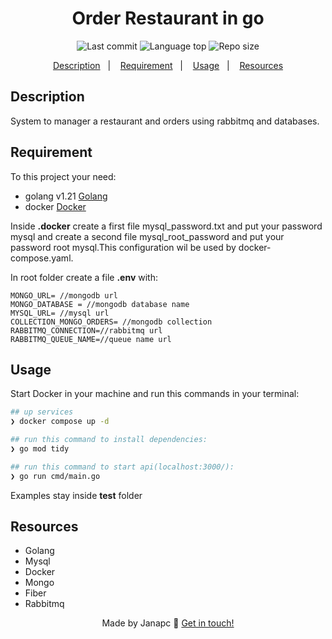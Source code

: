 <div align="center">
  <h1>Order Restaurant in go</h1>
  <img alt="Last commit" src="https://img.shields.io/github/last-commit/janapc/order-restaurant"/>
  <img alt="Language top" src="https://img.shields.io/github/languages/top/janapc/order-restaurant"/>
  <img alt="Repo size" src="https://img.shields.io/github/repo-size/janapc/order-restaurant"/>

<a href="#description">Description</a>&nbsp;&nbsp;&nbsp;|&nbsp;&nbsp;&nbsp;
<a href="#requirement">Requirement</a>&nbsp;&nbsp;&nbsp;|&nbsp;&nbsp;&nbsp;
<a href="#usage">Usage</a>&nbsp;&nbsp;&nbsp;|&nbsp;&nbsp;&nbsp;
<a href="#resources">Resources</a>

</div>

## Description

System to manager a restaurant and orders using rabbitmq and databases.

## Requirement

To this project your need:

- golang v1.21 [Golang](https://go.dev/)
- docker [Docker](https://www.docker.com/)

Inside **.docker** create a first file mysql_password.txt and put your password mysql and create a second file mysql_root_password and put your password root mysql.This configuration wil be used by docker-compose.yaml.

In root folder create a file **.env** with:

```env
MONGO_URL= //mongodb url
MONGO_DATABASE = //mongodb database name
MYSQL_URL= //mysql url
COLLECTION_MONGO_ORDERS= //mongodb collection
RABBITMQ_CONNECTION=//rabbitmq url
RABBITMQ_QUEUE_NAME=//queue name url
```

## Usage

Start Docker in your machine and run this commands in your terminal:

```sh
## up services
❯ docker compose up -d

## run this command to install dependencies:
❯ go mod tidy

## run this command to start api(localhost:3000/):
❯ go run cmd/main.go

```

Examples stay inside **test** folder

## Resources

- Golang
- Mysql
- Docker
- Mongo
- Fiber
- Rabbitmq

<div align="center">

Made by Janapc 🤘 [Get in touch!](https://www.linkedin.com/in/janaina-pedrina/)

</div>
